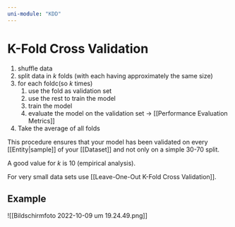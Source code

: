 ```yaml
---
uni-module: "KDD"
---
```

# K-Fold Cross Validation

1. shuffle data
2. split data in $k$ folds (with each having approximately the same size)
3. for each foldc(so $k$ times)
   1. use the fold as validation set
   2. use the rest to train the model
   3. train the model
   4. evaluate the model on the validation set → [[Performance Evaluation Metrics]]
4. Take the average of all folds

This procedure ensures that your model has been validated on every [[Entity|sample]] of your [[Dataset]] and not only on a simple 30-70 split.

A good value for $k$ is 10 (empirical analysis).

For very small data sets use [[Leave-One-Out K-Fold Cross Validation]].

## Example

![[Bildschirmfoto 2022-10-09 um 19.24.49.png]]
